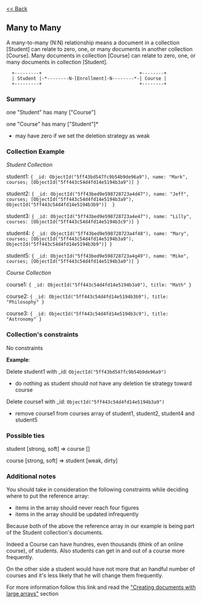 [<< Back](../db-relationships.md)


## Many to Many
A many-to-many (N:N) relationship means a document in a collection [Student] can relate to zero, one, or many documents in another collection [Course]. Many documents in collection [Course] can relate to zero, one, or many  documents in collection [Student].


```
  +---------+                                    +--------+
  | Student |-*--------N-[Enrollment]-N--------*-| Course |
  +---------+                                    +--------+
```

### Summary
one "Student" has many ["Course"]

one "Course" has many ["Student"]*

* may have zero if we set the deletion strategy as weak

### Collection Example


*Student Collection*

student1: `{ _id: ObjectId("5ff43bd547fc9b54b9de96a9"), name: "Mark", courses; [ObjectId("5ff443c54d4fd14e5194b3a9")] }`

student2: `{ _id: ObjectId("5ff43bed9e598728723a4d47"), name: "Jeff", courses; [ObjectId("5ff443c54d4fd14e5194b3a9"), ObjectId("5ff443c54d4fd14e5194b3b9")]  }`

student3: `{ _id: ObjectId("5ff43bed9e598728723a4e47"), name: "Lilly", courses: [ObjectId("5ff443c54d4fd14e5194b3c9")] }`

student4: `{ _id: ObjectId("5ff43bed9e598728723a4f48"), name: "Mary", courses; [ObjectId("5ff443c54d4fd14e5194b3a9"), ObjectId("5ff443c54d4fd14e5194b3b9")] }`

student5: `{ _id: ObjectId("5ff43bed9e598728723a4g49"), name: "Mike", courses; [ObjectId("5ff443c54d4fd14e5194b3a9")] }`

*Course Collection*

course1: `{ _id: ObjectId("5ff443c54d4fd14e5194b3a9"), title: "Math" }`

course2: `{ _id: ObjectId("5ff443c54d4fd14e5194b3b9"), title: "Philosophy" }`

course3: `{ _id: ObjectId("5ff443c54d4fd14e5194b3c9"), title: "Astronomy" }`

### Collection's constraints
No constraints

**Example**:

Delete student1 with _id: `ObjectId("5ff43bd547fc9b54b9de96a9")`
- do nothing as student should not have any deletion tie strategy toward course


Delete course1 with _id: `ObjectId("5ff443c54d4fd14e5194b3a9")`
- remove course1 from courses array of student1, student2, student4 and student5

### Possible ties

student [strong, soft] => course []

course [strong, soft] => student [weak, dirty]


### Additional notes
You should take in consideration the following constraints while deciding where to put the reference array:
- items in the array should never reach four figures
- items in the array should be updated infrequently

Because both of the above the reference array in our example is being part of the Student collection's documents.

Indeed a Course can have hundres, even thousands (think of an online course), of students. Also students can get in and out of a course more frequently.

On the other side a student would have not more that an handful number of courses and it's less likely that he will change them frequently.


For more information follow this link and read the ["Creating documents with large arrays"](https://www.infoq.com/articles/Starting-With-MongoDB/) section

